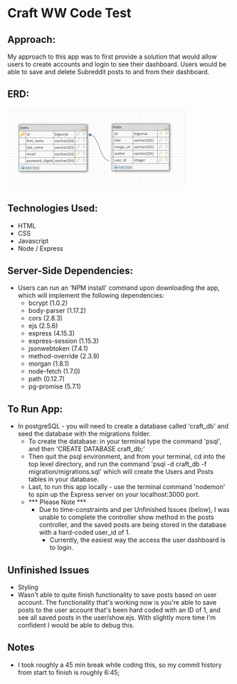 # Craft WW Code Test

## Approach:
My approach to this app was to first provide a solution that would allow users to create accounts and login to see their dashboard.  Users would be able to save and delete Subreddit posts to and from their dashboard.

## ERD:
![ERD](/public/img/erd.png)

## Technologies Used:
* HTML
* CSS
* Javascript
* Node / Express

## Server-Side Dependencies:
* Users can run an 'NPM install' command upon downloading the app, which will implement the following dependencies:
  - bcrypt (1.0.2)
  - body-parser (1.17.2)
  - cors (2.8.3)
  - ejs (2.5.6)
  - express (4.15.3)
  - express-session (1.15.3)
  - jsonwebtoken (7.4.1)
  - method-override (2.3.9)
  - morgan (1.8.1)
  - node-fetch (1.7.0)
  - path (0.12.7)
  - pg-promise (5.7.1)

## To Run App:
* In postgreSQL - you will need to create a database called 'craft_db' and seed the database with the migrations folder.
  - To create the database: in your terminal type the command 'psql', and then 'CREATE DATABASE craft_db;'
  - Then quit the psql environment, and from your terminal, cd into the top level directory, and run the command 'psql -d craft_db -f migration/migrations.sql' which will create the Users and Posts tables in your database.
  - Last, to run this app locally - use the terminal command 'nodemon' to spin up the Express server on your localhost:3000 port.
  - *** Please Note ***
    * Due to time-constraints and per Unfinished Issues (below), I was unable to complete the controller show method in the posts controller, and the saved posts are being stored in the database with a hard-coded user_id of 1.  
      - Currently, the easiest way the access the user dashboard is to login.

## Unfinished Issues
- Styling
- Wasn't able to quite finish functionality to save posts based on user account.  The functionality that's working now is you're able to save posts to the user account that's been hard coded with an ID of 1, and see all saved posts in the user/show.ejs. With slightly more time I'm confident I would be able to debug this.

## Notes
- I took roughly a 45 min break while coding this, so my commit history from start to finish is roughly 6:45;
